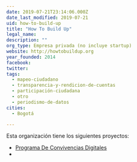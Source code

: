 ```yaml
---
date: 2019-07-21T23:14:06.000Z
date_last_modified: 2019-07-21
uid: how-to-build-up
title: "How To Build Up"
legal_name: 
description: ""
org_type: Empresa privada (no incluye startup)
website: http://howtobuildup.org
year_founded: 2014
facebook: 
twitter: 
tags:
  - mapeo-ciudadano
  - transparencia-y-rendicion-de-cuentas
  - participación-ciudadana
  - otro
  - periodismo-de-datos
cities: 
  - Bogotá

---
```


Esta organización tiene los siguientes proyectos:

- [Programa De Convivencias Digitales](/i/programa-de-convivencias-digitales.html)
- [](/i/programa-de-convivencias-digitales.html)
